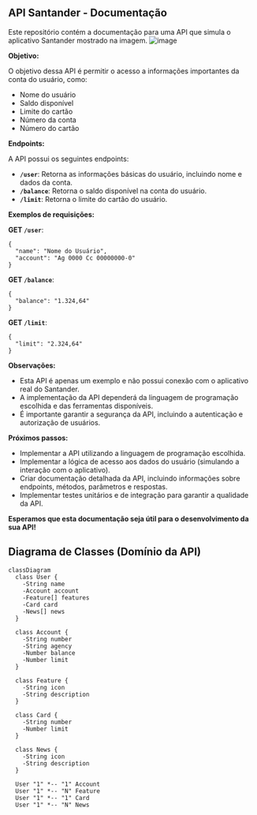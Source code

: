 ## API Santander - Documentação

Este repositório contém a documentação para uma API que simula o aplicativo Santander mostrado na imagem.
![image](https://github.com/user-attachments/assets/a391b960-704b-47b5-ac89-c31097d0beb7)

**Objetivo:**

O objetivo dessa API é permitir o acesso a informações importantes da conta do usuário, como:

- Nome do usuário
- Saldo disponível
- Limite do cartão
- Número da conta
- Número do cartão

**Endpoints:**

A API possui os seguintes endpoints:

- **`/user`**: Retorna as informações básicas do usuário, incluindo nome e dados da conta.
- **`/balance`**: Retorna o saldo disponível na conta do usuário.
- **`/limit`**: Retorna o limite do cartão do usuário.

**Exemplos de requisições:**

**GET `/user`**:

```
{
  "name": "Nome do Usuário",
  "account": "Ag 0000 Cc 00000000-0"
}
```

**GET `/balance`**:

```
{
  "balance": "1.324,64"
}
```

**GET `/limit`**:

```
{
  "limit": "2.324,64"
}
```

**Observações:**

- Esta API é apenas um exemplo e não possui conexão com o aplicativo real do Santander.
- A implementação da API dependerá da linguagem de programação escolhida e das ferramentas disponíveis.
- É importante garantir a segurança da API, incluindo a autenticação e autorização de usuários.

**Próximos passos:**

- Implementar a API utilizando a linguagem de programação escolhida.
- Implementar a lógica de acesso aos dados do usuário (simulando a interação com o aplicativo).
- Criar documentação detalhada da API, incluindo informações sobre endpoints, métodos, parâmetros e respostas.
- Implementar testes unitários e de integração para garantir a qualidade da API.

**Esperamos que esta documentação seja útil para o desenvolvimento da sua API!**


## Diagrama de Classes (Domínio da API)

```mermaid
classDiagram
  class User {
    -String name
    -Account account
    -Feature[] features
    -Card card
    -News[] news
  }

  class Account {
    -String number
    -String agency
    -Number balance
    -Number limit
  }

  class Feature {
    -String icon
    -String description
  }

  class Card {
    -String number
    -Number limit
  }

  class News {
    -String icon
    -String description
  }

  User "1" *-- "1" Account
  User "1" *-- "N" Feature
  User "1" *-- "1" Card
  User "1" *-- "N" News
```

